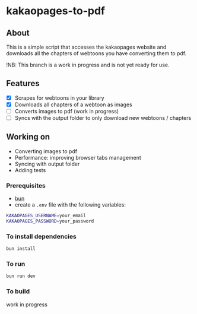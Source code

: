 # kakaopages-to-pdf

## About

This is a simple script that accesses the kakaopages website and downloads all the chapters of webtoons you have converting them to pdf.

!NB: This branch is a work in progress and is not yet ready for use.

## Features

- [x] Scrapes for webtoons in your library
- [x] Downloads all chapters of a webtoon as images
- [ ] Converts images to pdf (work in progress)
- [ ] Syncs with the output folder to only download new webtoons / chapters

## Working on

- Converting images to pdf
- Performance: improving browser tabs management
- Syncing with output folder
- Adding tests

### Prerequisites

- [bun](https://bun.sh/docs/installation)
- create a `.env` file with the following variables:

```bash
KAKAOPAGES_USERNAME=your_email
KAKAOPAGES_PASSWORD=your_password
```

### To install dependencies

```bash
bun install
```

### To run

```bash
bun run dev
```

### To build

work in progress
